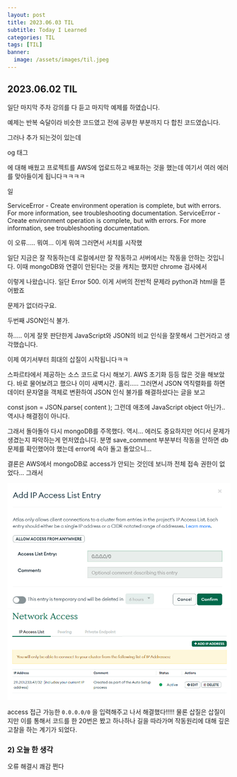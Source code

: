 ```yaml
---
layout: post
title: 2023.06.03 TIL
subtitle: Today I Learned
categories: TIL
tags: [TIL]
banner:
  image: /assets/images/til.jpeg
---
```


## 2023.06.02 TIL

일단 마지막 주차 강의를 다 듣고 마지막 예제를 하였습니다.



예제는 반복 숙달이라 비슷한 코드였고 전에 공부한 부분까지 다 합친 코드였습니다.



그러나 추가 되는것이 있는데



og 태그

<meta property="og:title" content="가수" />
    <meta property="og:description" content="응원 한마디" />
    <meta property="og:image" content="data:image/jpeg;base64" />


에 대해 배웠고 프로젝트를 AWS에 업로드하고 배포하는 것을 했는데 여기서 여러 에러를 맞아들이게 됩니다ㅋㅋㅋㅋ



일





ServiceError - Create environment operation is complete, but with errors. For more information, see troubleshooting documentation.
ServiceError - Create environment operation is complete, but with errors. For more information, see troubleshooting documentation.

이 오류..... 뭐여... 이게 뭐여 그러면서 서치를 시작했


일단 지금은 잘 작동하는데 로컬에서만 잘 작동하고 서버에서는 작동을 안하는 것입니다. 이때 mongoDB와 연결이 안된다는 것을 캐치는 했지만 chrome 검사에서


이렇게 나왔습니다. 일단 Error 500. 이게 서버의 전반적 문제라 python과  html을 뜯어봤죠

문제가 없더라구요.



두번째 JSON인식 불가.

하..... 이게 잘못 판단한게 JavaScript와 JSON의 비교 인식을 잘못해서 그런거라고 생각했습니다.

이제 여기서부터 희대의 삽질이 시작됩니다ㅋㅋ



스파르타에서 제공하는 소스 코드로 다시 해보기. AWS 초기화 등등 많은 것을 해보았다. 바로 물어보려고 했으나 이미 새벽시간. 홀리..... 그러면서 JSON 역직렬화를 하면 데이터 문자열을 객체로 변환하여 JSON 인식 불가를 해결하셨다는 글을 보고

const json = JSON.parse( content );
그런데 애초에 JavaScript object 아닌가.. 역시나 해결점이 아니다.

그래서 돌아돌아 다시 mongoDB를 주목했다. 역시... 에러도 중요하지만 어디서 문제가 생겼는지 파악하는게 먼저였습니다. 분명 save_comment 부분부터 작동을 안하면 db문제를 확인했어야 했는데 error에 속아 돌고 돌았으니...



결론은 AWS에서 mongoDB로 access가 안되는 것인데 보니까 전체 접속 권한이 없었다... 그래서



![다운로드 (1).png](/assets/images/post/1.png)
![다운로드.png](/assets/images/post/2.png)


access 접근 가능한 `0.0.0.0/0` 을 입력해주고 나서 해결했다!!!!! 물론 삽질은 삽질이지만 이를 통해서 코드를 한 20번은 봤고 하나하나 길을 따라가며 작동원리에 대해 깊은 고찰을 하는 계기가 되었다.


### 2) 오늘 한 생각

오류 해결시 쾌감 쩐다

[1]: https://daringfireball.net/projects/markdown/
[2]: https://www.fileformat.info/info/unicode/char/2163/index.htm
[3]: https://www.markitdown.net/
[4]: https://daringfireball.net/projects/markdown/basics
[5]: https://daringfireball.net/projects/markdown/syntax
